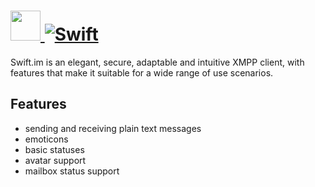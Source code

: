 # [<img src="https://cdn.jsdelivr.net/gh/JourneyOver/chocolatey-packages@76c7b31b4ba90b90decfbc40c928a9b939973555/automatic/swift-im/icons/48x48.png" height="48" width="48" /> ![Swift](https://img.shields.io/chocolatey/v/swift-im.svg?label=Swift.IM&style=for-the-badge)](https://chocolatey.org/packages/swift-im)

Swift.im is an elegant, secure, adaptable and intuitive XMPP client, with features that make it suitable for a wide range of use scenarios.

## Features

- sending and receiving plain text messages
- emoticons
- basic statuses
- avatar support
- mailbox status support
